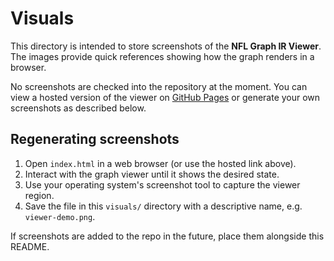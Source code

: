 # Visuals

This directory is intended to store screenshots of the **NFL Graph IR Viewer**. The images provide quick references showing how the graph renders in a browser.

No screenshots are checked into the repository at the moment. You can view a hosted version of the viewer on [GitHub Pages](https://builtbycorelot.github.io/NFL) or generate your own screenshots as described below.

## Regenerating screenshots

1. Open `index.html` in a web browser (or use the hosted link above).
2. Interact with the graph viewer until it shows the desired state.
3. Use your operating system's screenshot tool to capture the viewer region.
4. Save the file in this `visuals/` directory with a descriptive name, e.g. `viewer-demo.png`.

If screenshots are added to the repo in the future, place them alongside this README.
